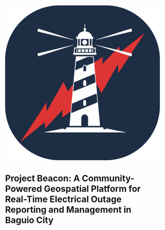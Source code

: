 ![Beacon Logo](src/app/icon0.svg)

# Project Beacon: A Community-Powered Geospatial Platform for Real-Time Electrical Outage Reporting and Management in Baguio City